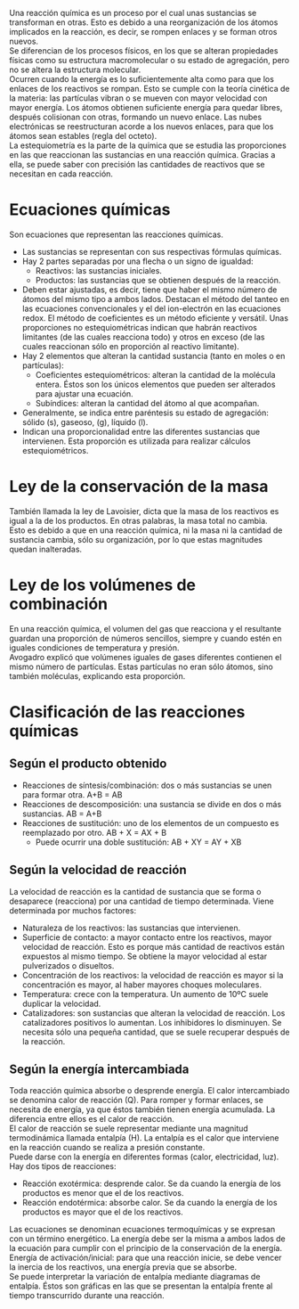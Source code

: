 Una reacción química es un proceso por el cual unas sustancias se transforman en otras. Esto es debido a una reorganización de los átomos implicados en la reacción, es decir, se rompen enlaces y se forman otros nuevos.  
Se diferencian de los procesos físicos, en los que se alteran propiedades físicas como su estructura macromolecular o su estado de agregación, pero no se altera la estructura molecular.  
Ocurren cuando la energía es lo suficientemente alta como para que los enlaces de los reactivos se rompan. Esto se cumple con la teoría cinética de la materia: las partículas vibran o se mueven con mayor velocidad con mayor energía. Los átomos obtienen suficiente energía para quedar libres, después colisionan con otras, formando un nuevo enlace. Las nubes electrónicas se reestructuran acorde a los nuevos enlaces, para que los átomos sean estables (regla del octeto).  
La estequiometría es la parte de la química que se estudia las proporciones en las que reaccionan las sustancias en una reacción química. Gracias a ella, se puede saber con precisión las cantidades de reactivos que se necesitan en cada reacción.

# Ecuaciones químicas
Son ecuaciones que representan las reacciones químicas.
- Las sustancias se representan con sus respectivas fórmulas químicas.
- Hay 2 partes separadas por una flecha o un signo de igualdad:
    - Reactivos: las sustancias iniciales.
    - Productos: las sustancias que se obtienen después de la reacción.
- Deben estar ajustadas, es decir, tiene que haber el mismo número de átomos del mismo tipo a ambos lados. Destacan el método del tanteo en las ecuaciones convencionales y el del ion-electrón en las ecuaciones redox. El método de coeficientes es un método eficiente y versátil. Unas proporciones no estequiométricas indican que habrán reactivos limitantes (de las cuales reacciona todo) y otros en exceso (de las cuales reaccionan sólo en proporción al reactivo limitante).
- Hay 2 elementos que alteran la cantidad sustancia (tanto en moles o en partículas):
    - Coeficientes estequiométricos: alteran la cantidad de la molécula entera. Éstos son los únicos elementos que pueden ser alterados para ajustar una ecuación.
    - Subíndices: alteran la cantidad del átomo al que acompañan.
- Generalmente, se indica entre paréntesis su estado de agregación: sólido (s), gaseoso, (g), líquido (l).
- Indican una proporcionalidad entre las diferentes sustancias que intervienen. Esta proporción es utilizada para realizar cálculos estequiométricos.

# Ley de la conservación de la masa
También llamada la ley de Lavoisier, dicta que la masa de los reactivos es igual a la de los productos. En otras palabras, la masa total no cambia.  
Esto es debido a que en una reacción química, ni la masa ni la cantidad de sustancia cambia, sólo su organización, por lo que estas magnitudes quedan inalteradas.

# Ley de los volúmenes de combinación
En una reacción química, el volumen del gas que reacciona y el resultante guardan una proporción de números sencillos, siempre y cuando estén en iguales condiciones de temperatura y presión.  
Avogadro explicó que volúmenes iguales de gases diferentes contienen el mismo número de partículas. Estas partículas no eran sólo átomos, sino también moléculas, explicando esta proporción.

# Clasificación de las reacciones químicas

## Según el producto obtenido
- Reacciones de síntesis/combinación: dos o más sustancias se unen para formar otra. A+B = AB
- Reacciones de descomposición: una sustancia se divide en dos o más sustancias. AB = A+B
- Reacciones de sustitución: uno de los elementos de un compuesto es reemplazado por otro. AB + X = AX + B
    - Puede ocurrir una doble sustitución: AB + XY = AY + XB

## Según la velocidad de reacción
La velocidad de reacción es la cantidad de sustancia que se forma o desaparece (reacciona) por una cantidad de tiempo determinada. Viene determinada por muchos factores:
- Naturaleza de los reactivos: las sustancias que intervienen.
- Superficie de contacto: a mayor contacto entre los reactivos, mayor velocidad de reacción. Esto es porque más cantidad de reactivos están expuestos al mismo tiempo. Se obtiene la mayor velocidad al estar pulverizados o disueltos.
- Concentración de los reactivos: la velocidad de reacción es mayor si la concentración es mayor, al haber mayores choques moleculares.
- Temperatura: crece con la temperatura. Un aumento de 10ºC suele duplicar la velocidad.
- Catalizadores: son sustancias que alteran la velocidad de reacción. Los catalizadores positivos lo aumentan. Los inhibidores lo disminuyen. Se necesita sólo una pequeña cantidad, que se suele recuperar después de la reacción.

## Según la energía intercambiada
Toda reacción química absorbe o desprende energía. El calor intercambiado se denomina calor de reacción (Q). Para romper y formar enlaces, se necesita de energía, ya que éstos también tienen energía acumulada. La diferencia entre ellos es el calor de reacción.  
El calor de reacción se suele representar mediante una magnitud termodinámica llamada entalpía (H). La entalpía es el calor que interviene en la reacción cuando se realiza a presión constante.  
Puede darse con la energía en diferentes formas (calor, electricidad, luz).  
Hay dos tipos de reacciones:
- Reacción exotérmica: desprende calor. Se da cuando la energía de los productos es menor que el de los reactivos.
- Reacción endotérmica: absorbe calor. Se da cuando la energía de los productos es mayor que el de los reactivos.

Las ecuaciones se denominan ecuaciones termoquímicas y se expresan con un término energético. La energía debe ser la misma a ambos lados de la ecuación para cumplir con el principio de la conservación de la energía.  
Energía de activación/inicial: para que una reacción inicie, se debe vencer la inercia de los reactivos, una energía previa que se absorbe.  
Se puede interpretar la variación de entalpía mediante diagramas de entalpía. Éstos son gráficas en las que se presentan la entalpía frente al tiempo transcurrido durante una reacción.